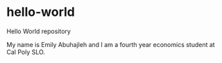# hello-world
Hello World repository 

My name is Emily Abuhajleh and I am a fourth year economics student at Cal Poly SLO. 
